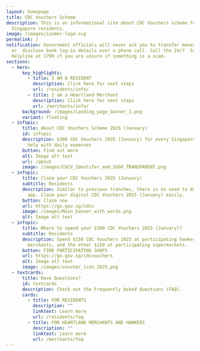 ```yaml
---
layout: homepage
title: CDC Vouchers Scheme
description: This is an informational site about CDC Vouchers scheme for
  Singapore residents.
image: /images/isomer-logo.svg
permalink: /
notification: Government officials will never ask you to transfer money
  or  disclose bank log-in details over a phone call. Call the 24/7  ScamShield
  Helpline at 1799 if you are unsure if something is a scam.
sections:
  - hero:
      key_highlights:
        - title: I AM A RESIDENT
          description: Click here for next steps
          url: /residents/info/
        - title: I am a Heartland Merchant
          description: Click here for next steps
          url: /merchants/info/
      background: /images/Landing_page_banner_1.png
      variant: floating
  - infopic:
      title: About CDC Vouchers Scheme 2025 (January)
      id: infopic
      description: $300 CDC Vouchers 2025 (January) for every Singaporean household to
        help with daily expenses
      button: Find out more
      alt: Image alt text
      url: /about
      image: /images/CDCV_Identifer_and_SG60_TRANSPARENT.png
  - infopic:
      title: Claim your CDC Vouchers 2025 (January)
      subtitle: Residents
      description: Similar to previous tranches, there is no need to download a mobile
        app. Claim your digital CDC Vouchers 2025 (January) easily.
      button: Claim now
      url: https://go.gov.sg/cdcv
      image: /images/Main_banner_with_words.png
      alt: Image alt text
  - infopic:
      title: Where to spend your $300 CDC Vouchers 2025 (January)?
      subtitle: Residents
      description: Spend $150 CDC Vouchers 2025 at participating hawkers/heartland
        merchants, and the other $150 at participating supermarkets.
      button: FIND PARTICIPATING SHOPS
      url: https://go.gov.sg/cdcvouchers
      alt: Image alt text
      image: /images/voucher_icon_2025.png
  - textcards:
      title: Have Questions?
      id: textcards
      description: Check out the Frequently Asked Questions (FAQ).
      cards:
        - title: FOR RESIDENTS
          description: ""
          linktext: Learn more
          url: /residents/faq
        - title: FOR HEARTLAND MERCHANTS AND HAWKERS
          description: ""
          linktext: Learn more
          url: /merchants/faq
---
```

